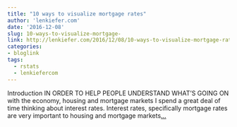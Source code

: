 ```yaml
---
title: "10 ways to visualize mortgage rates"
author: 'lenkiefer.com'
date: '2016-12-08'
slug: 10-ways-to-visualize-mortgage-
link: http://lenkiefer.com/2016/12/08/10-ways-to-visualize-mortgage-rates/
categories:
- bloglink
tags:
  - rstats
  - lenkiefercom
---
```


IntroductionIN ORDER TO HELP PEOPLE UNDERSTAND WHAT’S GOING ON with the economy, housing and mortgage markets I spend a great deal of time thinking about interest rates. Interest rates, specifically mortgage rates are very important to housing and mortgage markets[... <i class="fas fa-external-link-alt"></i>](http://lenkiefer.com/2016/12/08/10-ways-to-visualize-mortgage-rates/)

